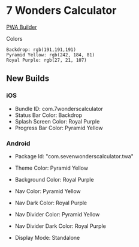 # 7 Wonders Calculator

[PWA Builder](https://www.pwabuilder.com/publish?site=https://7wonderscalculator.com)

Colors

```
Backdrop: rgb(191,191,191)
Pyramid Yellow: rgb(242, 184, 81)
Royal Purple: rgb(27, 21, 107)
```

## New Builds

### iOS

- Bundle ID: com.7wonderscalculator
- Status Bar Color: Backdrop
- Splash Screen Color: Royal Purple
- Progress Bar Color: Pyramid Yellow


### Android

- Package Id: "com.sevenwonderscalculator.twa"
- Theme Color: Pyramid Yellow
- Background Color: Royal Purple
- Nav Color: Pyramid Yellow
- Nav Dark Color: Royal Purple
- Nav Divider Color: Pyramid Yellow
- Nav Divider Dark Color: Royal Purple

- Display Mode: Standalone
